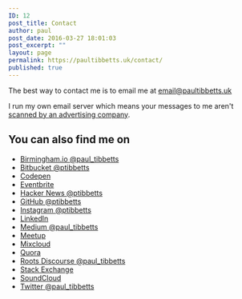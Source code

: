 ```yaml
---
ID: 12
post_title: Contact
author: paul
post_date: 2016-03-27 18:01:03
post_excerpt: ""
layout: page
permalink: https://paultibbetts.uk/contact/
published: true
---
```

The best way to contact me is to email me at <a href="mailto:email@paultibbetts.uk">email@paultibbetts.uk</a>

I run my own email server which means your messages to me aren't <a href="https://ar.al/notes/the-camera-panopticon/">scanned by an advertising company</a>.
<h2>You can also find me on</h2>
<ul class="o-listOfLinks">
	<li><a href="https://talk.birmingham.io/users/paul_tibbetts">Birmingham.io <span class="o-listOfLinks-meta">@paul_tibbetts</span></a></li>
	<li><a href="https://bitbucket.org/ptibbetts">Bitbucket <span class="o-listOfLinks-meta">@ptibbetts</span></a></li>
	<li><a href="http://codepen.io/ptibbetts/">Codepen</a></li>
	<li><a href="https://www.eventbrite.co.uk/u/109337926167/">Eventbrite</a></li>
	<li><a href="https://news.ycombinator.com/user?id=ptibbetts">Hacker News <span class="o-listOfLinks-meta">@ptibbetts</span></a></li>
	<li><a href="https://github.com/ptibbetts">GitHub <span class="o-listOfLinks-meta">@ptibbetts</span></a></li>
	<li><a href="https://instagram.com/ptibbetts">Instagram <span class="o-listOfLinks-meta">@ptibbetts</span></a></li>
	<li><a href="https://uk.linkedin.com/in/paultibbetts">LinkedIn</a></li>
	<li><a href="https://medium.com/@paul_tibbetts">Medium <span class="o-listOfLinks-meta">@paul_tibbetts</span></a></li>
	<li><a href="http://www.meetup.com/members/162336332/">Meetup</a></li>
	<li><a href="https://www.mixcloud.com/paultibbetts/">Mixcloud</a></li>
	<li><a href="https://www.quora.com/profile/Paul-Tibbetts-2">Quora</a></li>
	<li><a href="https://discourse.roots.io/users/paul_tibbetts">Roots Discourse <span class="o-listOfLinks-meta">@paul_tibbetts</span></a></li>
	<li><a href="https://stackexchange.com/users/2070948/paul-tibbetts?tab=accounts">Stack Exchange</a></li>
	<li><a href="https://soundcloud.com/paultibbetts">SoundCloud</a></li>
	<li><a href="https://twitter.com/paul_tibbetts">Twitter <span class="o-listOfLinks-meta">@paul_tibbetts</span></a></li>
</ul>